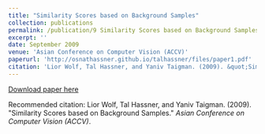 ```yaml
---
title: "Similarity Scores based on Background Samples"
collection: publications
permalink: /publication/9 Similarity Scores based on Background Samples
excerpt: ''
date: September 2009
venue: 'Asian Conference on Computer Vision (ACCV)'
paperurl: 'http://osnathassner.github.io/talhassner/files/paper1.pdf'
citation: 'Lior Wolf, Tal Hassner, and Yaniv Taigman. (2009). &quot;Similarity Scores based on Background Samples.&quot; <i>Asian Conference on Computer Vision (ACCV)</i>.'
---
```


[Download paper here](http://osnathassner.github.io/talhassner/files/paper1.pdf)

Recommended citation: Lior Wolf, Tal Hassner, and Yaniv Taigman. (2009). "Similarity Scores based on Background Samples." <i>Asian Conference on Computer Vision (ACCV)</i>.

